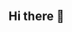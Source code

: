 ## Hi there 👋

<!--
**leohmontm8-dotcom/leohmontm8-dotcom** is a ✨ _special_ ✨ repository because its `README.md` (this file) appears on your GitHub profile.

Here are some ideas to get you started:

- 🔭 I’m currently working on ... Change my Path
- 🌱 I’m currently learning ... DevOps/CloudComputing/Python/AI
- 👯 I’m looking to collaborate on ... Convince people that BMW is better than Mercedes
- 🤔 I’m looking for help to get my 1st BMW M4 CSL
- 💬 Ask me about ... The future
- 📫 How to reach me: ... In a GYM or in a GAME because ON A ROAD im too FAST for you to reach me 
- 😄 Pronouns: ... HIM/HE
- ⚡ Fun fact: ... I HATE ELETRIC CARS
-->
